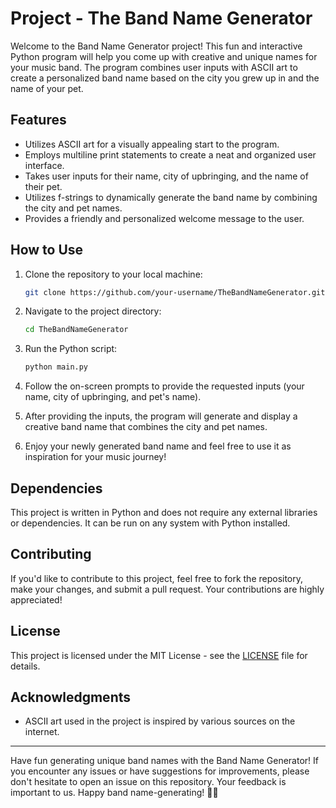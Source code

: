 # Project - The Band Name Generator

Welcome to the Band Name Generator project! This fun and interactive Python program will help you come up with creative
and unique names for your music band. The program combines user inputs with ASCII art to create a personalized band name 
based on the city you grew up in and the name of your pet. 

## Features

- Utilizes ASCII art for a visually appealing start to the program.
- Employs multiline print statements to create a neat and organized user interface.
- Takes user inputs for their name, city of upbringing, and the name of their pet.
- Utilizes f-strings to dynamically generate the band name by combining the city and pet names.
- Provides a friendly and personalized welcome message to the user.

## How to Use

1. Clone the repository to your local machine:

   ```bash
   git clone https://github.com/your-username/TheBandNameGenerator.git
   ```

2. Navigate to the project directory:

   ```bash
   cd TheBandNameGenerator
   ```

3. Run the Python script:

   ```bash
   python main.py
   ```

4. Follow the on-screen prompts to provide the requested inputs (your name, city of upbringing, and pet's name).

5. After providing the inputs, the program will generate and display a creative band name that combines the city and pet
    names.

7. Enjoy your newly generated band name and feel free to use it as inspiration for your music journey!

## Dependencies

This project is written in Python and does not require any external libraries or dependencies. It can be run on any system 
with Python installed.

## Contributing

If you'd like to contribute to this project, feel free to fork the repository, make your changes, and submit a pull request.
Your contributions are highly appreciated!

## License

This project is licensed under the MIT License - see the [LICENSE](LICENSE) file for details.

## Acknowledgments

- ASCII art used in the project is inspired by various sources on the internet.

---

Have fun generating unique band names with the Band Name Generator! If you encounter any issues or have suggestions for 
improvements, please don't hesitate to open an issue on this repository. Your feedback is important to us. Happy band 
name-generating! 🎸🎶
